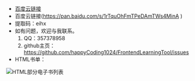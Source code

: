 - [百度云链接](https://pan.baidu.com/s/1txmnlmrW5btcOEgbstJFcA )
- 百度云链接(https://pan.baidu.com/s/1rTquOhFmTPeDAmTWs4MinA )
- 提取码：eihx
- 如有问题，欢迎与我联系。
  1. QQ：357378958
  2. github主页：https://github.com/happyCoding1024/FrontendLearningTool/issues
- HTML书单：
  
 ![HTML部分电子书列表](https://happycoding1024.github.io/FrontendLearningTool/img/电子书列表/HTML电子书.png)
